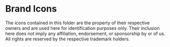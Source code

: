 # Brand Icons

The icons contained in this folder are the property of their respective owners and are used here for identification purposes only. Their inclusion here does not imply any affiliation, endorsement, or sponsorship by or of us. All rights are reserved by the respective trademark holders.
